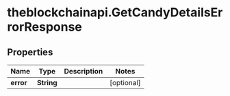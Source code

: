 # theblockchainapi.GetCandyDetailsErrorResponse

## Properties

Name | Type | Description | Notes
------------ | ------------- | ------------- | -------------
**error** | **String** |  | [optional] 


